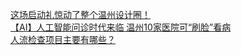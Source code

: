   
[这场启动礼惊动了整个温州设计圈！](http://www.dianyue.me/archives/875/ckykce934v37o5ny/)  
[【AI】人工智能问诊时代来临 温州10家医院可“刷脸”看病](http://www.dianyue.me/archives/403/hjdhzcujefrtdi25/)  
[人流检查项目主要有哪些？](http://www.dianyue.me/archives/746/4cfzgh7033ftj1d4/)